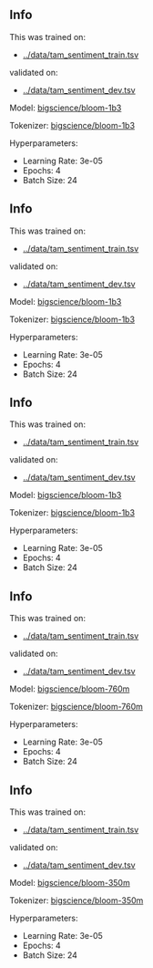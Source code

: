 ## Info
This was trained on:
- [../data/tam_sentiment_train.tsv](https://github.com/flippe3/fire_2022/tree/master/task_a/data/../data/tam_sentiment_train.tsv)

validated on:
 - [../data/tam_sentiment_dev.tsv](https://github.com/flippe3/fire_2022/tree/master/task_a/data/../data/tam_sentiment_dev.tsv)

Model: [bigscience/bloom-1b3](https://huggingface.co/bigscience/bloom-1b3)

 Tokenizer: [bigscience/bloom-1b3](https://huggingface.co/bigscience/bloom-1b3)

Hyperparameters:
- Learning Rate: 3e-05
- Epochs: 4
- Batch Size: 24
## Info
This was trained on:
- [../data/tam_sentiment_train.tsv](https://github.com/flippe3/fire_2022/tree/master/task_a/data/../data/tam_sentiment_train.tsv)

validated on:
 - [../data/tam_sentiment_dev.tsv](https://github.com/flippe3/fire_2022/tree/master/task_a/data/../data/tam_sentiment_dev.tsv)

Model: [bigscience/bloom-1b3](https://huggingface.co/bigscience/bloom-1b3)

 Tokenizer: [bigscience/bloom-1b3](https://huggingface.co/bigscience/bloom-1b3)

Hyperparameters:
- Learning Rate: 3e-05
- Epochs: 4
- Batch Size: 24
## Info
This was trained on:
- [../data/tam_sentiment_train.tsv](https://github.com/flippe3/fire_2022/tree/master/task_a/data/../data/tam_sentiment_train.tsv)

validated on:
 - [../data/tam_sentiment_dev.tsv](https://github.com/flippe3/fire_2022/tree/master/task_a/data/../data/tam_sentiment_dev.tsv)

Model: [bigscience/bloom-1b3](https://huggingface.co/bigscience/bloom-1b3)

 Tokenizer: [bigscience/bloom-1b3](https://huggingface.co/bigscience/bloom-1b3)

Hyperparameters:
- Learning Rate: 3e-05
- Epochs: 4
- Batch Size: 24
## Info
This was trained on:
- [../data/tam_sentiment_train.tsv](https://github.com/flippe3/fire_2022/tree/master/task_a/data/../data/tam_sentiment_train.tsv)

validated on:
 - [../data/tam_sentiment_dev.tsv](https://github.com/flippe3/fire_2022/tree/master/task_a/data/../data/tam_sentiment_dev.tsv)

Model: [bigscience/bloom-760m](https://huggingface.co/bigscience/bloom-760m)

 Tokenizer: [bigscience/bloom-760m](https://huggingface.co/bigscience/bloom-760m)

Hyperparameters:
- Learning Rate: 3e-05
- Epochs: 4
- Batch Size: 24
## Info
This was trained on:
- [../data/tam_sentiment_train.tsv](https://github.com/flippe3/fire_2022/tree/master/task_a/data/../data/tam_sentiment_train.tsv)

validated on:
 - [../data/tam_sentiment_dev.tsv](https://github.com/flippe3/fire_2022/tree/master/task_a/data/../data/tam_sentiment_dev.tsv)

Model: [bigscience/bloom-350m](https://huggingface.co/bigscience/bloom-350m)

 Tokenizer: [bigscience/bloom-350m](https://huggingface.co/bigscience/bloom-350m)

Hyperparameters:
- Learning Rate: 3e-05
- Epochs: 4
- Batch Size: 24
